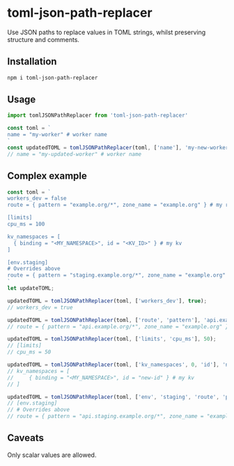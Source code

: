 # toml-json-path-replacer
Use JSON paths to replace values in TOML strings, whilst preserving structure and comments.

## Installation
```bash
npm i toml-json-path-replacer
```

## Usage
```javascript
import tomlJSONPathReplacer from 'toml-json-path-replacer'

const toml = `
name = "my-worker" # worker name
`
const updatedTOML = tomlJSONPathReplacer(toml, ['name'], 'my-new-worker');
// name = "my-updated-worker" # worker name
```

## Complex example 
```javascript
const toml = `
workers_dev = false
route = { pattern = "example.org/*", zone_name = "example.org" } # my route

[limits]
cpu_ms = 100

kv_namespaces = [
  { binding = "<MY_NAMESPACE>", id = "<KV_ID>" } # my kv
]

[env.staging]
# Overrides above
route = { pattern = "staging.example.org/*", zone_name = "example.org" }
`
let updateTOML;

updatedTOML = tomlJSONPathReplacer(toml, ['workers_dev'], true);
// workers_dev = true

updatedTOML = tomlJSONPathReplacer(toml, ['route', 'pattern'], 'api.example.org/*');
// route = { pattern = "api.example.org/*", zone_name = "example.org" } # my route

updatedTOML = tomlJSONPathReplacer(toml, ['limits', 'cpu_ms'], 50);
// [limits]
// cpu_ms = 50

updatedTOML = tomlJSONPathReplacer(toml, ['kv_namespaces', 0, 'id'], 'new-id');
// kv_namespaces = [
//     { binding = "<MY_NAMESPACE>", id = "new-id" } # my kv
// ]

updatedTOML = tomlJSONPathReplacer(toml, ['env', 'staging', 'route', 'pattern'], 'api.staging.example.org/*');
// [env.staging]
// # Overrides above
// route = { pattern = "api.staging.example.org/*", zone_name = "example.org" }
```

## Caveats
Only scalar values are allowed.
